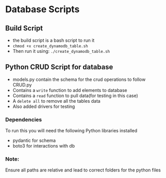 # Database Scripts

## Build Script 
- the build script is a bash script to run it
- `chmod +x create_dynamodb_table.sh`
- Then run it using: `./create_dynamodb_table.sh`

## Python CRUD Script for database
- models.py contain the schema for the crud operations to follow
CRUD.py 
- Contains a `write` function to add elements to database 
- Contains a `read` function to pull data(for testing in this case)
- A `delete all` to remove all the tables data
- Also added drivers for testing

### Dependencies
To run this you will need the following Python libraries installed
- pydantic for schema 
- boto3 for interactions with db

### Note:
Ensure all paths are relative and lead to correct folders for the python files